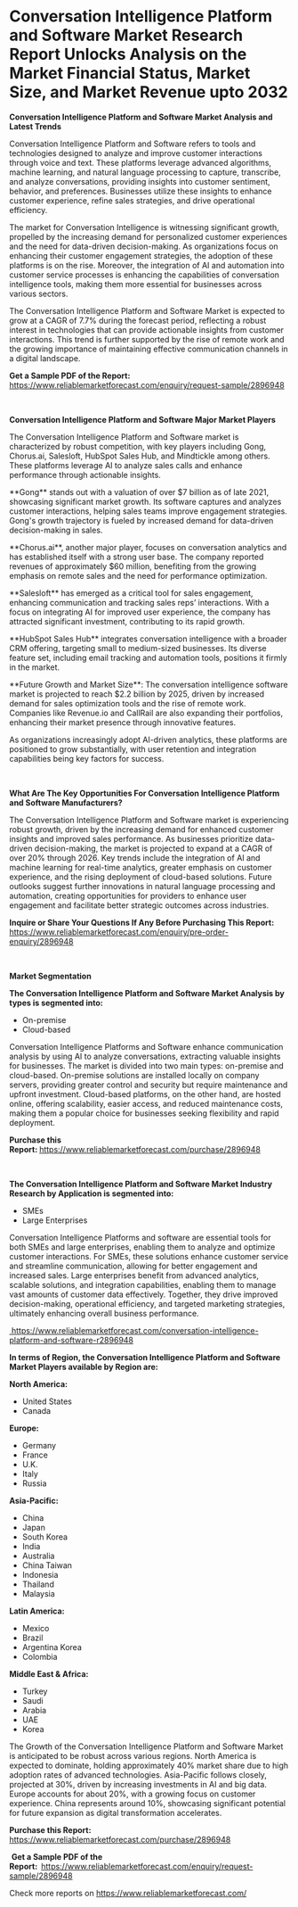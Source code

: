 <p><h1>Conversation Intelligence Platform and Software Market Research Report Unlocks Analysis on the Market Financial Status, Market Size, and Market Revenue upto 2032</h1></p><p><strong>Conversation Intelligence Platform and Software Market Analysis and Latest Trends</strong></p>
<p><p>Conversation Intelligence Platform and Software refers to tools and technologies designed to analyze and improve customer interactions through voice and text. These platforms leverage advanced algorithms, machine learning, and natural language processing to capture, transcribe, and analyze conversations, providing insights into customer sentiment, behavior, and preferences. Businesses utilize these insights to enhance customer experience, refine sales strategies, and drive operational efficiency.</p><p>The market for Conversation Intelligence is witnessing significant growth, propelled by the increasing demand for personalized customer experiences and the need for data-driven decision-making. As organizations focus on enhancing their customer engagement strategies, the adoption of these platforms is on the rise. Moreover, the integration of AI and automation into customer service processes is enhancing the capabilities of conversation intelligence tools, making them more essential for businesses across various sectors.</p><p>The Conversation Intelligence Platform and Software Market is expected to grow at a CAGR of 7.7% during the forecast period, reflecting a robust interest in technologies that can provide actionable insights from customer interactions. This trend is further supported by the rise of remote work and the growing importance of maintaining effective communication channels in a digital landscape.</p></p>
<p><strong>Get a Sample PDF of the Report:&nbsp;</strong> <a href="https://www.reliablemarketforecast.com/enquiry/request-sample/2896948?utm_campaign=3324&utm_medium=2&utm_source=Github&utm_content=ia&utm_term=15032025&utm_id=conversation-intelligence-platform-and-software">https://www.reliablemarketforecast.com/enquiry/request-sample/2896948</a></p>
<p>&nbsp;</p>
<p><strong>Conversation Intelligence Platform and Software Major Market Players</strong></p>
<p><p>The Conversation Intelligence Platform and Software market is characterized by robust competition, with key players including Gong, Chorus.ai, Salesloft, HubSpot Sales Hub, and Mindtickle among others. These platforms leverage AI to analyze sales calls and enhance performance through actionable insights.</p><p>**Gong** stands out with a valuation of over $7 billion as of late 2021, showcasing significant market growth. Its software captures and analyzes customer interactions, helping sales teams improve engagement strategies. Gong's growth trajectory is fueled by increased demand for data-driven decision-making in sales.</p><p>**Chorus.ai**, another major player, focuses on conversation analytics and has established itself with a strong user base. The company reported revenues of approximately $60 million, benefiting from the growing emphasis on remote sales and the need for performance optimization.</p><p>**Salesloft** has emerged as a critical tool for sales engagement, enhancing communication and tracking sales reps’ interactions. With a focus on integrating AI for improved user experience, the company has attracted significant investment, contributing to its rapid growth.</p><p>**HubSpot Sales Hub** integrates conversation intelligence with a broader CRM offering, targeting small to medium-sized businesses. Its diverse feature set, including email tracking and automation tools, positions it firmly in the market.</p><p>**Future Growth and Market Size**: The conversation intelligence software market is projected to reach $2.2 billion by 2025, driven by increased demand for sales optimization tools and the rise of remote work. Companies like Revenue.io and CallRail are also expanding their portfolios, enhancing their market presence through innovative features.</p><p>As organizations increasingly adopt AI-driven analytics, these platforms are positioned to grow substantially, with user retention and integration capabilities being key factors for success.</p></p>
<p>&nbsp;</p>
<p><strong>What Are The Key Opportunities For Conversation Intelligence Platform and Software Manufacturers?</strong></p>
<p><p>The Conversation Intelligence Platform and Software market is experiencing robust growth, driven by the increasing demand for enhanced customer insights and improved sales performance. As businesses prioritize data-driven decision-making, the market is projected to expand at a CAGR of over 20% through 2026. Key trends include the integration of AI and machine learning for real-time analytics, greater emphasis on customer experience, and the rising deployment of cloud-based solutions. Future outlooks suggest further innovations in natural language processing and automation, creating opportunities for providers to enhance user engagement and facilitate better strategic outcomes across industries.</p></p>
<p><strong>Inquire or Share Your Questions If Any Before Purchasing This Report:</strong> <a href="https://www.reliablemarketforecast.com/enquiry/pre-order-enquiry/2896948?utm_campaign=3324&utm_medium=2&utm_source=Github&utm_content=ia&utm_term=15032025&utm_id=conversation-intelligence-platform-and-software">https://www.reliablemarketforecast.com/enquiry/pre-order-enquiry/2896948</a></p>
<p>&nbsp;</p>
<p><strong>Market Segmentation</strong></p>
<p><strong>The Conversation Intelligence Platform and Software Market Analysis by types is segmented into:</strong></p>
<p><ul><li>On-premise</li><li>Cloud-based</li></ul></p>
<p><p>Conversation Intelligence Platforms and Software enhance communication analysis by using AI to analyze conversations, extracting valuable insights for businesses. The market is divided into two main types: on-premise and cloud-based. On-premise solutions are installed locally on company servers, providing greater control and security but require maintenance and upfront investment. Cloud-based platforms, on the other hand, are hosted online, offering scalability, easier access, and reduced maintenance costs, making them a popular choice for businesses seeking flexibility and rapid deployment.</p></p>
<p><strong>Purchase this Report:&nbsp;</strong><a href="https://www.reliablemarketforecast.com/purchase/2896948?utm_campaign=3324&utm_medium=2&utm_source=Github&utm_content=ia&utm_term=15032025&utm_id=conversation-intelligence-platform-and-software">https://www.reliablemarketforecast.com/purchase/2896948</a></p>
<p>&nbsp;</p>
<p><strong>The Conversation Intelligence Platform and Software Market Industry Research by Application is segmented into:</strong></p>
<p><ul><li>SMEs</li><li>Large Enterprises</li></ul></p>
<p><p>Conversation Intelligence Platforms and software are essential tools for both SMEs and large enterprises, enabling them to analyze and optimize customer interactions. For SMEs, these solutions enhance customer service and streamline communication, allowing for better engagement and increased sales. Large enterprises benefit from advanced analytics, scalable solutions, and integration capabilities, enabling them to manage vast amounts of customer data effectively. Together, they drive improved decision-making, operational efficiency, and targeted marketing strategies, ultimately enhancing overall business performance.</p></p>
<p><a href="https://www.reliablemarketforecast.com/conversation-intelligence-platform-and-software-r2896948?utm_campaign=3324&utm_medium=2&utm_source=Github&utm_content=ia&utm_term=15032025&utm_id=conversation-intelligence-platform-and-software">&nbsp;https://www.reliablemarketforecast.com/conversation-intelligence-platform-and-software-r2896948</a></p>
<p><strong>In terms of Region, the Conversation Intelligence Platform and Software Market Players available by Region are:</strong></p>
<p>
    <p> <strong> North America: </strong>
        <ul>
            <li>United States</li>
            <li>Canada</li>
        </ul>
        </p> 
    <p> <strong> Europe: </strong>
        <ul>
            <li>Germany</li>
            <li>France</li>
            <li>U.K.</li>
            <li>Italy</li>
            <li>Russia</li>
        </ul>
        </p> 
    <p> <strong> Asia-Pacific: </strong>
        <ul>
            <li>China</li>
            <li>Japan</li>
            <li>South Korea</li>
            <li>India</li>
            <li>Australia</li>
            <li>China Taiwan</li>
            <li>Indonesia</li>
            <li>Thailand</li>
            <li>Malaysia</li>
        </ul>
        </p> 
    <p> <strong> Latin America: </strong>
        <ul>
            <li>Mexico</li>
            <li>Brazil</li>
            <li>Argentina Korea</li>
            <li>Colombia</li>
        </ul>
        </p> 
    <p> <strong> Middle East & Africa: </strong>
        <ul>
            <li>Turkey</li>
            <li>Saudi</li>
            <li>Arabia</li>
            <li>UAE</li>
            <li>Korea</li>
        </ul>
    </p>
    </p>
<p><p>The Growth of the Conversation Intelligence Platform and Software Market is anticipated to be robust across various regions. North America is expected to dominate, holding approximately 40% market share due to high adoption rates of advanced technologies. Asia-Pacific follows closely, projected at 30%, driven by increasing investments in AI and big data. Europe accounts for about 20%, with a growing focus on customer experience. China represents around 10%, showcasing significant potential for future expansion as digital transformation accelerates.</p></p>
<p><strong>Purchase this Report: </strong><a href="https://www.reliablemarketforecast.com/purchase/2896948?utm_campaign=3324&utm_medium=2&utm_source=Github&utm_content=ia&utm_term=15032025&utm_id=conversation-intelligence-platform-and-software">https://www.reliablemarketforecast.com/purchase/2896948</a></p>
<p>&nbsp;<strong>Get a Sample PDF of the Report:&nbsp;&nbsp;</strong><a href="https://www.reliablemarketforecast.com/enquiry/request-sample/2896948?utm_campaign=3324&utm_medium=2&utm_source=Github&utm_content=ia&utm_term=15032025&utm_id=conversation-intelligence-platform-and-software">https://www.reliablemarketforecast.com/enquiry/request-sample/2896948</a></p>
<p><strong></strong></p>
<p>Check more reports on <a href="https://www.reliablemarketforecast.com/?utm_campaign=3324&utm_medium=2&utm_source=Github&utm_content=ia&utm_term=15032025&utm_id=conversation-intelligence-platform-and-software">https://www.reliablemarketforecast.com/</a></p>